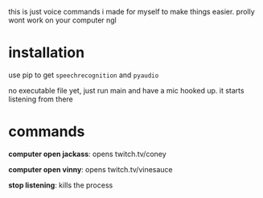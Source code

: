 this is just voice commands i made for myself to make things easier. prolly wont work on your computer ngl

# installation

use pip to get ``speechrecognition`` and ``pyaudio``

no executable file yet, just run main and have a mic hooked up. it starts listening from there


# commands

**computer open jackass**: opens twitch.tv/coney

**computer open vinny**: opens twitch.tv/vinesauce

**stop listening**: kills the process